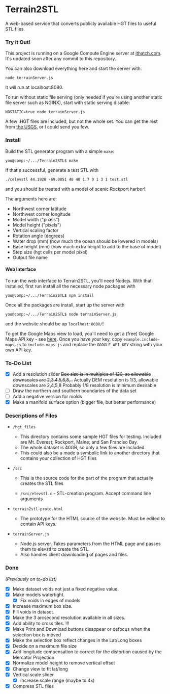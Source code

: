 Terrain2STL
===========

A web-based service that converts publicly available HGT files to useful STL files.

### Try it Out!
This project is running on a Google Compute Engine server at [jthatch.com](http://jthatch.com/terrain2stl). It's updated soon after any commit to this repository.

You can also download everything here and start the server with:

```node terrainServer.js```

It will run at localhost:8080.

To run without static file serving (only needed if you're using another static file server such as NGINX), start with static serving disable:

```NOSTATIC=true node terrainServer.js```

A few .HGT files are included, but not the whole set. You can get the rest from [the USGS](http://dds.cr.usgs.gov/srtm/version2_1/SRTM3/), or I could send you few.

### Install
Build the STL generator program with a simple `make`:
```sh
you@comp:~/.../Terrain2STL$ make
```
If that's successful, generate a test STL with
```
./celevstl 44.1928 -69.0851 40 40 1.7 0 1 3 1 test.stl
```

and you should be treated with a model of scenic Rockport harbor!

The arguments here are:
- Northwest corner latitude
- Northwest corner longitude
- Model width ("pixels")
- Model height ("pixels")
- Vertical scaling factor
- Rotation angle (degrees)
- Water drop (mm) (how much the ocean should be lowered in models)
- Base height (mm) (how much extra height to add to the base of model)
- Step size (hgt cells per model pixel)
- Output file name

#### Web Interface
To run the web interface to Terrain2STL, you'll need Nodejs. With that installed, first run install all the necessary node packages with
```
you@comp:~/.../Terrain2STL$ npm install
```
Once all the packages are install, start up the server with
```
you@comp:~/.../Terrain2STL$ node terrainServer.js
```
and the website should be up `localhost:8080/`!

To get the Google Maps view to load, you'll need to get a (free) Google Maps API key - see [here](https://developers.google.com/maps/documentation/javascript/get-api-key). Once you have your key, copy `example.include-maps.js` to `include-maps.js` and replace the `GOOGLE_API_KEY` string with your own API key.

### To-Do List

- [x] Add a resolution slider
  ~~Box size is in multiples of 120, so allowable downscales are 2,3,4,5,6,8,..~~
  Actually DEM resolution is 1/3, allowable downscales  are 2,4,5,8
  Probably 1/8 resolution is minimum desirable
- [ ] Draw the northern and southern boundaries of the data set
- [ ] Add a negative version for molds
- [x] Make a manifold surface option (bigger file, but better performance)

### Descriptions of Files
* `/hgt_files`

  * This directory contains some sample HGT files for testing. Included are Mt. Everest; Rockport, Maine; and San Franciso Bay.
  * The whole dataset is 40GB, so only a few files are included.
  * This could also be a made a symbolic link to another directory that contains your collection of HGT files

* `/src`

  * This is the source code for the part of the program that actually creates the STL files

  * `/src/elevstl.c` - STL-creation program. Accept command line arguments

* `terrain2stl-proto.html`

  * The prototype for the HTML source of the website. Must be edited to contain API keys.

* `terrainServer.js`

  * Node.js server. Takes parameters from the HTML page and passes them to elevstl to create the STL.
  * Also handles client downloading of pages and files.

### Done

*(Previously on to-do list)*

- [x] Make dataset voids not just a fixed negative value.
- [x] Make models watertight.
  - [x] Fix voids in edges of models
- [x] Increase maximum box size.
- [x] Fill voids in dataset.
- [x] Make the 3 arcsecond resolution available in all sizes.
- [x] Add ability to cross tiles. !!!
- [x] Make Print and Download buttons disappear or defocus when the selection box is moved
- [x] Make the selection box reflect changes in the Lat/Long boxes
- [x] Decide on a maximum file size
- [x] Add longitude compensation to correct for the distortion caused by the Mercator Projection
- [x] Normalize model height to remove vertical offset
- [x] Change view to fit lat/long
- [x] Vertical scale slider
  - [x] Increase scale range (maybe to 4x)
- [x] Compress STL files
